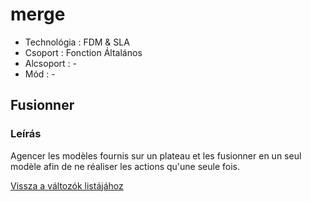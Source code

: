 # merge

* Technológia : FDM & SLA
* Csoport : Fonction Általános
* Alcsoport : -
* Mód : - 

## Fusionner

### Leírás

Agencer les modèles fournis sur un plateau et les fusionner en un seul modèle afin de ne réaliser les actions qu'une seule fois.

[Vissza a változók listájához](/)


